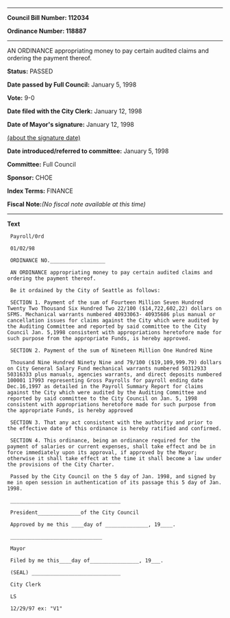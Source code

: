 

********

**Council Bill Number: 112034**
   
**Ordinance Number: 118887**
********

 AN ORDINANCE appropriating money to pay certain audited claims and ordering the payment thereof.

**Status:** PASSED
   
**Date passed by Full Council:** January 5, 1998
   
**Vote:** 9-0
   
**Date filed with the City Clerk:** January 12, 1998
   
**Date of Mayor's signature:** January 12, 1998
   
[(about the signature date)](/~public/approvaldate.htm)
   
   
   
**Date introduced/referred to committee:** January 5, 1998
   
**Committee:** Full Council
   
**Sponsor:** CHOE
   
   
**Index Terms:** FINANCE

**Fiscal Note:**_(No fiscal note available at this time)_

********

**Text**
   
```
 Payroll/0rd

 01/02/98

 ORDINANCE NO.__________________

 AN ORDINANCE appropriating money to pay certain audited claims and ordering the payment thereof.

 Be it ordained by the City of Seattle as follows:

 SECTION 1. Payment of the sum of Fourteen Million Seven Hundred Twenty Two Thousand Six Hundred Two 22/100 ($14,722,602,22) dollars on SFMS. Mechanical warrants numbered 40933063- 40935686 plus manual or cancellation issues for claims against the City which were audited by the Auditing Committee and reported by said committee to the City Council Jan. 5,1998 consistent with appropriations heretofore made for such purpose from the appropriate Funds, is hereby approved.

 SECTION 2. Payment of the sum of Nineteen Million One Hundred Nine

 Thousand Nine Hundred Ninety Nine and 79/100 ($19,109,999.79) dollars on City General Salary Fund mechanical warrants numbered 50312933 50316333 plus manuals, agencies warrants, and direct deposits numbered 100001 17993 representing Gross Payrolls for payroll ending date Dec.16,1997 as detailed in the Payroll Summary Report for claims against the City which were audited by the Auditing Committee and reported by said committee to the City Council on Jan. 5, 1998 consistent with appropriations heretofore made for such purpose from the appropriate Funds, is hereby approved

 SECTION 3. That any act consistent with the authority and prior to the effective date of this ordinance is hereby ratified and confirmed.

 SECTION 4. This ordinance, being an ordinance required for the payment of salaries or current expenses, shall take effect and be in force immediately upon its approval, if approved by the Mayor; otherwise it shall take effect at the time it shall become a law under the provisions of the City Charter.

 Passed by the City Council on the 5 day of Jan. 1998, and signed by me in open session in authentication of its passage this 5 day of Jan. 1998.

 ____________________________________

 President______________of the City Council

 Approved by me this ____day of ______________, 19____.

 ______________________________

 Mayor

 Filed by me this____day of________________, 19___.

 (SEAL) _____________________________

 City Clerk

 LS

 12/29/97 ex: "V1"

```
